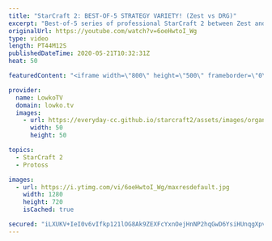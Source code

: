 ```yaml
---
title: "StarCraft 2: BEST-OF-5 STRATEGY VARIETY! (Zest vs DRG)"
excerpt: "Best-of-5 series of professional StarCraft 2 between Zest and DRG. In this series we see a variety of strategies being played by both players. From early game Roach rushes to late game Brood Lord transitions to Proxy Hatchery Spine Crawler pushes.  OlimoLeague on Patreon: https://www.patreon.com/olimoley"
originalUrl: https://youtube.com/watch?v=6oeHwtoI_Wg
type: video
length: PT44M12S
publishedDateTime: 2020-05-21T10:32:31Z
heat: 50

featuredContent: "<iframe width=\"800\" height=\"500\" frameborder=\"0\" src=\"https://www.youtube.com/embed/6oeHwtoI_Wg\" allow=\"accelerometer; autoplay; encrypted-media; gyroscope; picture-in-picture\" allowfullscreen></iframe>"

provider:
  name: LowkoTV
  domain: lowko.tv
  images:
    - url: https://everyday-cc.github.io/starcraft2/assets/images/organizations/lowko.tv-50x50.jpg
      width: 50
      height: 50

topics:
  - StarCraft 2
  - Protoss

images:
  - url: https://i.ytimg.com/vi/6oeHwtoI_Wg/maxresdefault.jpg
    width: 1280
    height: 720
    isCached: true

secured: "iLXUKV+IeI0v6vIfkp121lOG8Ak9ZEXFcYxnOejHnNP2hqGwD6YsiHUnqgXpv1DkeGJUTvd05dXC9mXokdc3JYhl/rBzrIqA7uN2K2SngcANtHH7xtS5jlLvrE3A97PfLU9/rx09SnEpIDNf3St8fm5+lthW/miPZzaDDpvWfAUpAV7P0YONy10O782VP4XP+FRgDVISFyOGsMQI1wLHj4UcVraDwxydeF2flK35ibGp6wMDFIjBZAYftxe/+ssxhSSE2lqrpaGgnQ6OFLcKEVZH1t9V6VfWPhRfnCUKyZ9hanPAYUpgWLgQDjLRWlL6feMobeGfVEYQIIwXwXKWpA77/vSFhMRK6cFG+/+fyloesf7bLqwckAnuyxPpn5uolA1i0Qtp6pvhTaKdEwOtzzeot7h6ezYaU2r1oEbjzb8jsY5QgqYG133ZZB2mPawC;WwxJjoYd5YL8NUcI02kZyw=="
---
```


